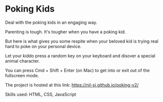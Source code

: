 # Poking Kids
Deal with the poking kids in an engaging way.

Parenting is tough. It's tougher when you have a poking kid.

But here is what gives you some respite when your beloved kid is trying real hard to poke on your personal device.

Let your kiddo press a random key on your keyboard and disover a special animal character. 

You can press Cmd + Shift + Enter (on Mac) to get into or exit out of the fullscreen mode.


The project is hosted at this link: https://nil-sj.github.io/poking-v2/ 

Skills used: HTML, CSS, JavaScript
